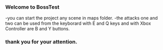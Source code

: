### Welcome to BossTest

-you can start the project any scene in maps folder.
-the attacks one and two can be used from the keyborard with E and Q keys and with Xbox Controller are B and Y buttons.

### thank you for your attention.
